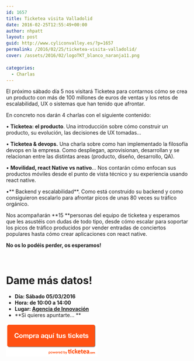 ```yaml
---
id: 1657
title: Ticketea visita Valladolid
date: 2016-02-25T12:55:49+00:00
author: nhpatt
layout: post
guid: http://www.cyliconvalley.es/?p=1657
permalink: /2016/02/25/ticketea-visita-valladolid/
cover: /assets/2016/02/logoTKT_blanco_naranja11.png

categories:
  - Charlas
---
```

El próximo sábado día 5 nos visitará Ticketea para contarnos cómo se crea un producto con más de 100 millones de euros de ventas y los retos de escalabilidad, UX o sistemas que han tenido que afrontar.

En concreto nos darán 4 charlas con el siguiente contenido:

• **Ticketea: el producto**. Una introducción sobre cómo construir un producto, su evolución, las decisiones de UX tomadas&#8230;

• **Ticketea & devops.** Una charla sobre como han implementado la filosofía devops en la empresa. Como despliegan, aprovisionan, desarrollan y se relacionan entre las distintas areas (producto, diseño, desarrollo, QA).

• **Movilidad, react Native vs nativo**&#8230; Nos contarán cómo enfocan sus productos móviles desde el punto de vista técnico y su experiencia usando react native.

•** Backend y escalabilidad**. Como está construído su backend y como consiguieron escalarlo para afrontar picos de unas 80 veces su tráfico orgánico.

Nos acompañarán **15 **personas del equipo de ticketea y esperamos que les asustéis con dudas de todo tipo, desde cómo escalar para soportar los picos de tráfico producidos por vender entradas de conciertos populares hasta cómo crear aplicaciones con react native.

**No os lo podéis perder, os esperamos!**

&nbsp;

# Dame más datos!

  * **Día: Sábado 05/03/2016**
  * **Hora: de 10:00 a 14:00**
  * **Lugar: <a href="https://www.google.es/maps/place/Agencia+de+Innovaci%C3%B3n/@41.618862,-4.747401,17z/data=!3m1!4b1!4m2!3m1!1s0xd476cde13c9d9df:0xc54421ea5d686678" target="_blank">Agencia de Innovación</a>**
  * **Si quieres apuntarte… **

<a href="https://www.ticketea.com/entradas-charla-ticketea-en-valladolid/" target="_blank"><img class="aligncenter" title="Entradas" src="/assets/2014/04/buyhere1.png" alt="" width="250" height="90" /></a>